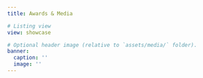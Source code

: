 ```yaml
---
title: Awards & Media

# Listing view
view: showcase

# Optional header image (relative to `assets/media/` folder).
banner:
  caption: ''
  image: ''
---
```

